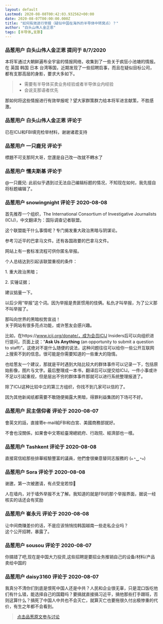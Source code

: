 ```yaml
---
layout: default
Lastmod: 2020-08-08T00:42:03.932562+00:00
date: 2020-08-07T00:00:00.000Z
title: "如何有效进行举报（疑似中国在海外的半导体中转窝点）？"
author: "白头山伟人金正恩"
tags: [半导体,支那]
---
```



### 品葱用户 **白头山伟人金正恩** 提问于 8/7/2020
    
本将军通过大朝鲜遍布全宇宙的情报网络，收集到了一些关于疯狂小池塘的情报。  
在 英国 韩国 日本 台湾等国，近期发现了一些招聘启事，而且在疑似目标公司，都有支那高层的身影，要求大多如下。  

> *   需要有半导体买卖业务经验或者半导体业内经验
> *   会说支那语者优先
> 
>   

  
那如何将这些情报进行有效举报呢？望大家群策群力给本将军进言献策，不胜感激。
    
                

### 品葱用户 **白头山伟人金正恩** 评论于 
        
已在ICIJ和FBI填完检举材料，谢谢诸君支持
        
                

### 品葱用户 **一只鹿兒** 评论于 
        
標題不可支那阿大哥，您還是自己改一改就不轉水了
        
                

### 品葱用户 **懦夫斯基** 评论于 
        
@一只鹿兒: 此前似乎遇到过无法自己编辑标题的情况，不知现在如何，我先擅自将标题编辑了。
        
                

### 品葱用户 **snowingnight** 评论于 2020-08-08
        
首先推荐一个组织，The International Consortium of Investigative Journalists (ICIJ)，中文翻译为：国际调查记者联盟。  
  
这个联盟能干什么事情呢？专门揭发重大政治黑暗与阴谋论。  
  
参考习近平的巴拿马文件。还有各国政要的巴拿马文件。  
  
网站上有一套标准流程可供你匿名举报。  
  
个人总结达到引起该联盟重视的条件：  
  
1\. 重大政治黑暗；  
  
2\. 实锤证据；  
  
建议掂量一下。  
  
以后少用“举报”这个词。因为举报是贵匪惯用的伎俩。私仇才叫举报，为了公义那不叫举报了。  
  
  
那叫向世界的黑暗权势宣战！  
关于网站有很多亮点功能，或许葱友会感兴趣。  
  
比如，在https://www.icij.org/donate/，成为会员ICIJ Insiders后可以向组织进行提问，页面上说：“**Ask Us Anything** (an opportunity to submit a question to staff)”。这绝对不是什么随便的说法，这种问题往往可以给你一些公开互联网上搜索不到的信息。很可能是你需要知道的一些重大的隐情。  
  
也给葱友一个建议，那就是平时遇到大陆比较大的群体事件可以记录一下，包括原始影像，图片与文字。最后整理成一本书，翻译后可以提交给ICIJ。一件小事或许不足以引起重视，但是层出不穷的群体事件那就可以进行系统整理报道了。  
  
除了ICIJ这种比较中立的第三方组织，你找不到几家可以信的了。  
  
因为其他新闻纸都需要不敢随便揭露大黑暗，得罪利益集团的下场可不好。
        
                

### 品葱用户 **民主信仰者** 评论于 2020-08-07
        
會英文的話，直接寄e-mail給FBI和白宮、美國商務部就好。  
  
不會也沒關係，如果會中文寄給臺灣總統府、行政院、經濟部也一樣。
        
                

### 品葱用户 **Tashkent** 评论于 2020-08-08
        
直接寫信給那些排華經驗豐富的議員，他們會很樂意替同志服務的 (๑◔‿◔๑)
        
                

### 品葱用户 **Sora** 评论于 2020-08-08
        
谢邀，第一次被邀请，有点受宠若惊🤣  
  
人在墙内，对于墙外举报不太了解。我知道的就是FBI的那个举报界面，据说一经核实的话还会有奖励
        
                

### 品葱用户 **崔永元** 评论于 2020-08-08
        
让中间商赚差价的话，不是应该悄悄找韩国越南一些走私企业吗？  
这个公开招聘，暴露了。
        
                

### 品葱用户 **sousou** 评论于 2020-08-07
        
你搞错了吧,现在是中国大力投资,这些招聘是要招业务推销自己的设备/材料/产品卖给中国的
        
                

### 品葱用户 **daisy3160** 评论于 2020-08-07
        
我真分不清你们到底是恨死中国人还是中共？人民和企业很无辜，只是混口饭吃他们有什么错，能选择自己的国籍吗？要搞就直接搞习近平，搞他那些打手跟班，否则这算什么？搞死了中国人中共也不会灭亡，就算灭亡也要拖很久付出极惨重的代价，有生之年都不会看到。
        
                





> [点击品葱原文参与讨论](https://pincong.rocks/question/29503)

